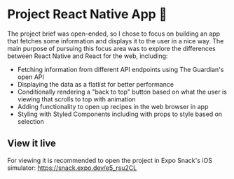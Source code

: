 # Project React Native App 📱

The project brief was open-ended, so I chose to focus on building an app that fetches some information and displays it to the user in a nice way. The main purpose of pursuing this focus area was to explore the differences between React Native and React for the web, including:
- Fetching information from different API endpoints using The Guardian's open API
- Displaying the data as a flatlist for better performance
- Conditionally rendering a "back to top" button based on what the user is viewing that scrolls to top with animation
- Adding functionality to open up recipes in the web browser in app
- Styling with Styled Components including with props to style based on selection

## View it live

For viewing it is recommended to open the project in Expo Snack's iOS simulator: https://snack.expo.dev/e5_rsu2CL
